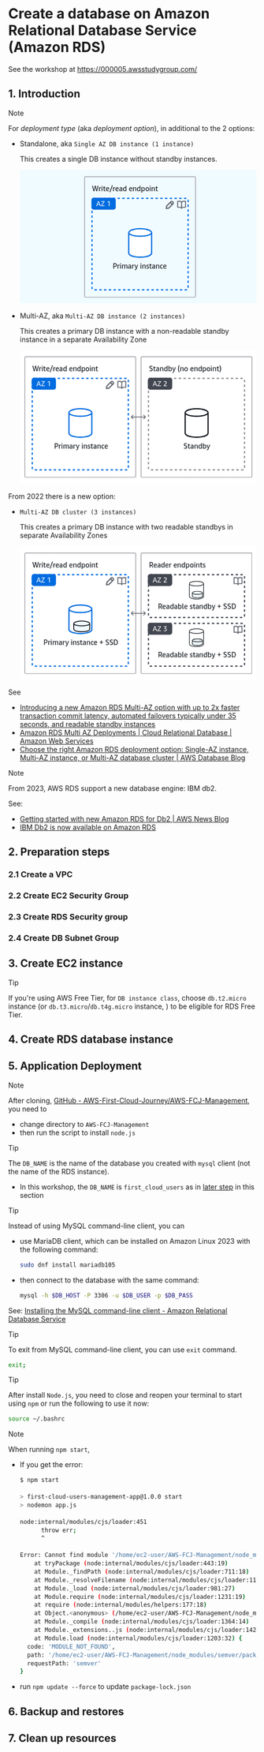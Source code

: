 # Create a database on Amazon Relational Database Service (Amazon RDS)

See the workshop at <https://000005.awsstudygroup.com/>

## 1. Introduction

> [!NOTE]
> For _deployment type_ (aka _deployment option_), in additional to the 2 options:
>
> - Standalone, aka `Single AZ DB instance (1 instance)`
>
>   This creates a single DB instance without standby instances.
>
>   ![Single AZ DB instance](assets/000005/rds-deployment-option-single-az.png)
>
> - Multi-AZ, aka `Multi-AZ DB instance (2 instances)`
>
>   This creates a primary DB instance with a non-readable standby instance in a separate Availability Zone
>
>   ![Multi-AZ DB instance ](assets/000005/rds-deployment-option-multi-az-instance.png)
>
> From 2022 there is a new option:
>
> - `Multi-AZ DB cluster (3 instances)`
>
>   This creates a primary DB instance with two readable standbys in separate Availability Zones
>
>   ![Multi-AZ DB cluster](assets/000005/rds-deployment-option-multi-az-cluster.png)
>
> See
>
> - [Introducing a new Amazon RDS Multi-AZ option with up to 2x faster transaction commit latency, automated failovers typically under 35 seconds, and readable standby instances](https://aws.amazon.com/about-aws/whats-new/2022/03/amazon-rds-multi-az-transaction-commit-latency/)
> - [Amazon RDS Multi AZ Deployments | Cloud Relational Database | Amazon Web Services](https://aws.amazon.com/rds/features/multi-az/)
> - [Choose the right Amazon RDS deployment option: Single-AZ instance, Multi-AZ instance, or Multi-AZ database cluster | AWS Database Blog](https://aws.amazon.com/blogs/database/choose-the-right-amazon-rds-deployment-option-single-az-instance-multi-az-instance-or-multi-az-database-cluster/)

> [!NOTE]
> From 2023, AWS RDS support a new database engine: IBM db2.
>
> See:
>
> - [Getting started with new Amazon RDS for Db2 | AWS News Blog](https://aws.amazon.com/blogs/aws/getting-started-with-new-amazon-rds-for-db2/)
> - [IBM Db2 is now available on Amazon RDS](https://www.ibm.com/new/announcements/ibm-db2-is-now-available-on-amazon-rds)

## 2. Preparation steps

### 2.1 Create a VPC

### 2.2 Create EC2 Security Group

### 2.3 Create RDS Security group

### 2.4 Create DB Subnet Group

## 3. Create EC2 instance

> [!TIP]
> If you're using AWS Free Tier, for `DB instance class`, choose `db.t2.micro` instance (or `db.t3.micro`/`db.t4g.micro` instance, ) to be eligible for RDS Free Tier.

## 4. Create RDS database instance

## 5. Application Deployment

> [!NOTE]
> After cloning, [GitHub - AWS-First-Cloud-Journey/AWS-FCJ-Management](https://github.com/AWS-First-Cloud-Journey/AWS-FCJ-Management), you need to
>
> - change directory to `AWS-FCJ-Management`
> - then run the script to install `node.js`

> [!TIP]
> The `DB_NAME` is the name of the database you created with `mysql` client (not the name of the RDS instance).
>
> - In this workshop, the `DB_NAME` is `first_cloud_users` as in [later step](https://000005.awsstudygroup.com/5-deploy-app/#using-database) in this section

> [!TIP]
> Instead of using MySQL command-line client, you can
>
> - use MariaDB client, which can be installed on Amazon Linux 2023 with the following command:
>
>   ```bash
>   sudo dnf install mariadb105
>   ```
>
> - then connect to the database with the same command:
>
>   ```bash
>   mysql -h $DB_HOST -P 3306 -u $DB_USER -p $DB_PASS
>   ```
>
> See: [Installing the MySQL command-line client - Amazon Relational Database Service](https://docs.aws.amazon.com/AmazonRDS/latest/UserGuide/mysql-install-cli.html)

> [!TIP]
> To exit from MySQL command-line client, you can use `exit` command.
>
> ```bash
> exit;
> ```

> [!TIP]
> After install `Node.js`, you need to close and reopen your terminal to start using `npm` or run the following to use it now:
>
> ```bash
> source ~/.bashrc
> ```

> [!NOTE]
> When running `npm start`,
>
> - If you get the error:
>
>   ```bash
>   $ npm start
>
>   > first-cloud-users-management-app@1.0.0 start
>   > nodemon app.js
>
>   node:internal/modules/cjs/loader:451
>         throw err;
>         ^
>
>   Error: Cannot find module '/home/ec2-user/AWS-FCJ-Management/node_modules/semver/index.js'. Please verify that the package.json has a valid "main" entry
>       at tryPackage (node:internal/modules/cjs/loader:443:19)
>       at Module._findPath (node:internal/modules/cjs/loader:711:18)
>       at Module._resolveFilename (node:internal/modules/cjs/loader:1126:27)
>       at Module._load (node:internal/modules/cjs/loader:981:27)
>       at Module.require (node:internal/modules/cjs/loader:1231:19)
>       at require (node:internal/modules/helpers:177:18)
>       at Object.<anonymous> (/home/ec2-user/AWS-FCJ-Management/node_modules/nodemon/lib/utils/index.js:3:16)
>       at Module._compile (node:internal/modules/cjs/loader:1364:14)
>       at Module._extensions..js (node:internal/modules/cjs/loader:1422:10)
>       at Module.load (node:internal/modules/cjs/loader:1203:32) {
>     code: 'MODULE_NOT_FOUND',
>     path: '/home/ec2-user/AWS-FCJ-Management/node_modules/semver/package.json',
>     requestPath: 'semver'
>   }
>   ```
>
> - run `npm update --force` to update `package-lock.json`

## 6. Backup and restores

## 7. Clean up resources
